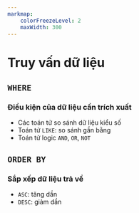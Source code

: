 ```yaml
---
markmap:
    colorFreezeLevel: 2
    maxWidth: 300
---
```


# Truy vấn dữ liệu

## `WHERE`

### Điều kiện của dữ liệu cần trích xuất

- Các toán tử so sánh dữ liệu kiểu số
- Toán tử `LIKE`: so sánh gần bằng
- Toán tử logic `AND`, `OR`, `NOT`  

## `ORDER BY`

### Sắp xếp dữ liệu trả về

- `ASC`: tăng dần
- `DESC`: giảm dần
